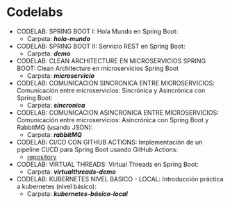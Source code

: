 # Codelabs
- CODELAB: SPRING BOOT I: Hola Mundo en Spring Boot:
  - Carpeta: ***hola-mundo***
- CODELAB: SPRING BOOT II: Servicio REST en Spring Boot:
  - Carpeta: ***demo***
- CODELAB: CLEAN ARCHITECTURE EN MICROSERVICIOS SPRING BOOT: Clean Architecture en microservicios Spring Boot
  - Carpeta: ***microservicio***
- CODELAB: COMUNICACION SINCRONICA ENTRE MICROSERVICIOS: Comunicación entre microservicios: Sincrónica y Asincrónica con Spring Boot:
  - Carpeta: ***sincronica***
- CODELAB: COMUNICACION ASINCRONICA ENTRE MICROSERVICIOS: Comunicación entre microservicios: Asincrónica con Spring Boot y RabbitMQ (usando JSON):
  - Carpeta: ***rabbitMQ***
- CODELAB: CI/CD CON GITHUB ACTIONS: Implementación de un pipeline CI/CD para Spring Boot usando GitHub Actions:
  - [repository](https://github.com/Esmeralda-RG/cliente-service)
- CODELAB: VIRTUAL THREADS: Virtual Threads en Spring Boot:
  - Carpeta: ***virtualthreads-demo***
- CODELAB: KUBERNETES NIVEL BASICO - LOCAL: Introducción práctica a kubernetes (nivel básico):
  - Carpeta: ***kubernetes-básico-local***
